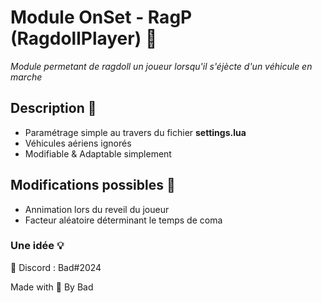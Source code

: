 # Module OnSet - RagP (RagdollPlayer) 📎

*Module permetant de ragdoll un joueur lorsqu'il s'éjècte d'un véhicule en marche*

## Description 📝

* Paramétrage simple au travers du fichier **settings.lua**
* Véhicules aériens ignorés  
* Modifiable & Adaptable simplement

## Modifications possibles 📌 

* Annimation lors du reveil du joueur 
* Facteur aléatoire déterminant le temps de coma 

### Une idée 💡

📮 Discord : Bad#2024


Made with 🖤 By Bad

